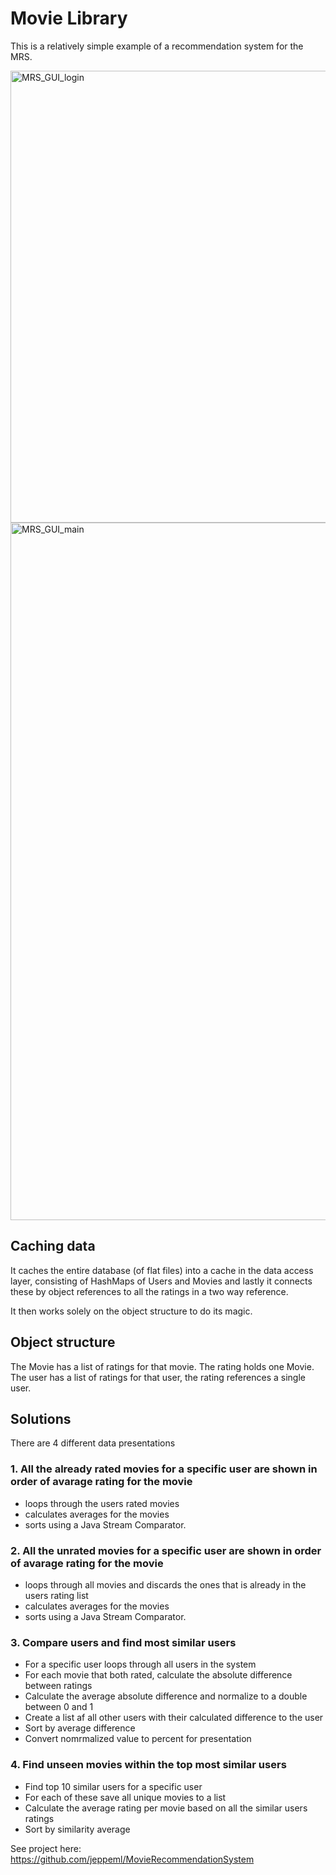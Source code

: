 # Movie Library
This is a relatively simple example of a recommendation system for the MRS.

<img width="723" alt="MRS_GUI_login" src="https://user-images.githubusercontent.com/114875545/231404259-57013b70-24e9-4cad-b2b5-a0fa36265193.png">
<img width="1116" alt="MRS_GUI_main" src="https://user-images.githubusercontent.com/114875545/231404265-88971cb8-5d95-4b94-9b09-e217ccd0280c.png">


## Caching data
It caches the entire database (of flat files) into a cache in the data access layer, consisting of HashMaps of Users and Movies and lastly it
connects these by object references to all the ratings in a two way reference.

It then works solely on the object structure to do its magic.

## Object structure
The Movie has a list of ratings for that movie. The rating holds one Movie. The user has a list of ratings for that user, the rating references 
a single user.

## Solutions
There are 4 different data presentations

### 1. All the already rated movies for a specific user are shown in order of avarage rating for the movie
 - loops through the users rated movies 
 - calculates averages for the movies 
 - sorts using a Java Stream Comparator.

### 2. All the unrated movies for a specific user are shown in order of avarage rating for the movie
 - loops through all movies and discards the ones that is already in the users rating list 
 - calculates averages for the movies 
 - sorts using a Java Stream Comparator.
 
### 3. Compare users and find most similar users
 - For a specific user loops through all users in the system
  - For each movie that both rated, calculate the absolute difference between ratings
  - Calculate the average absolute difference and normalize to a double between 0 and 1
  - Create a list af all other users with their calculated difference to the user
  - Sort by average difference
  - Convert nomrmalized value to percent for presentation
  
### 4. Find unseen movies within the top most similar users 
 - Find top 10 similar users for a specific user
 - For each of these save all unique movies to a list
 - Calculate the average rating per movie based on all the similar users ratings
 - Sort by similarity average
 

See project here:
https://github.com/jeppeml/MovieRecommendationSystem
